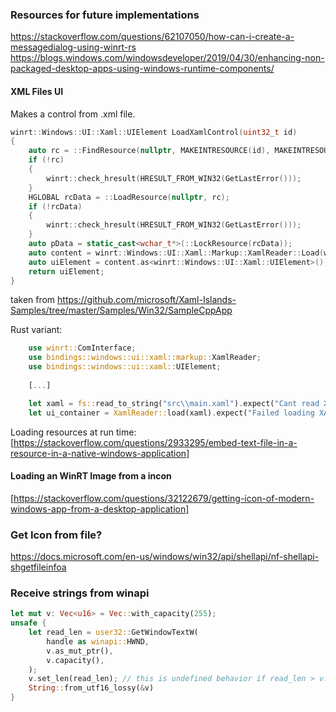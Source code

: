 ### Resources for future implementations
https://stackoverflow.com/questions/62107050/how-can-i-create-a-messagedialog-using-winrt-rs
https://blogs.windows.com/windowsdeveloper/2019/04/30/enhancing-non-packaged-desktop-apps-using-windows-runtime-components/


#### XML Files UI 
Makes a control from .xml file.
```C++
winrt::Windows::UI::Xaml::UIElement LoadXamlControl(uint32_t id)
{
    auto rc = ::FindResource(nullptr, MAKEINTRESOURCE(id), MAKEINTRESOURCE(XAMLRESOURCE));
    if (!rc)
    {
        winrt::check_hresult(HRESULT_FROM_WIN32(GetLastError()));
    }
    HGLOBAL rcData = ::LoadResource(nullptr, rc);
    if (!rcData)
    {
        winrt::check_hresult(HRESULT_FROM_WIN32(GetLastError()));
    }
    auto pData = static_cast<wchar_t*>(::LockResource(rcData));
    auto content = winrt::Windows::UI::Xaml::Markup::XamlReader::Load(winrt::get_abi(pData));
    auto uiElement = content.as<winrt::Windows::UI::Xaml::UIElement>();
    return uiElement;
}
```
taken from <https://github.com/microsoft/Xaml-Islands-Samples/tree/master/Samples/Win32/SampleCppApp>

Rust variant:
```Rust
    use winrt::ComInterface;
    use bindings::windows::ui::xaml::markup::XamlReader;
    use bindings::windows::ui::xaml::UIElement;
    
    [...]

    let xaml = fs::read_to_string("src\\main.xaml").expect("Cant read XAML file");
    let ui_container = XamlReader::load(xaml).expect("Failed loading XAML").query::<UIElement>();
```

Loading resources at run time:
[https://stackoverflow.com/questions/2933295/embed-text-file-in-a-resource-in-a-native-windows-application]

#### Loading an WinRT Image from a incon 

[https://stackoverflow.com/questions/32122679/getting-icon-of-modern-windows-app-from-a-desktop-application]


### Get Icon from file?
https://docs.microsoft.com/en-us/windows/win32/api/shellapi/nf-shellapi-shgetfileinfoa


### Receive strings from winapi

```Rust
let mut v: Vec<u16> = Vec::with_capacity(255);
unsafe {
    let read_len = user32::GetWindowTextW(
        handle as winapi::HWND,
        v.as_mut_ptr(),
        v.capacity(),
    );
    v.set_len(read_len); // this is undefined behavior if read_len > v.capacity()
    String::from_utf16_lossy(&v)
}
```